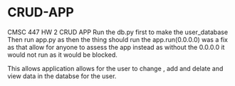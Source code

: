 # CRUD-APP
CMSC 447 HW 2 CRUD APP
Run the db.py first to make the user_database 
Then run app.py as then the thing should run
the app.run(0.0.0.0) was a fix as that allow for anyone to assess the app instead as without the 0.0.0.0 it would not run as it would be blocked.


This allows application allows for the user to change , add and delate and view data in the databse for the user.
